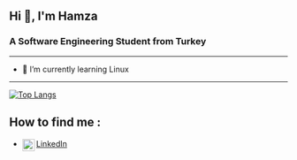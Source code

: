  Hi 👋, I'm Hamza
-------------------------------------------------------------------------
### A Software Engineering Student from Turkey
-------------------------------------------------------------------------
- 🌱 I’m currently learning Linux
-------------------------------------------------------------------------

[![Top Langs](https://github-readme-stats.vercel.app/api/top-langs/?username=hamzatunahan&layout=compact)](https://github.com/anuraghazra/github-readme-stats)


## How to find me :
- <a href="https://www.linkedin.com/in/hamza-tunahan-arslan-5494681a0/">
  <img align="left" alt="hamzatunahan's LinkedIN" width="22px" src="https://raw.githubusercontent.com/peterthehan/peterthehan/master/assets/linkedin.svg" />
   LinkedIn
</a>



<!--
**hamzatunahan/hamzatunahan** is a ✨ _special_ ✨ repository because its `README.md` (this file) appears on your GitHub profile.

Here are some ideas to get you started:

## Quick overview
* GitHub stats:  
<p float="center">
  <img align="left" src="https://github-readme-stats.vercel.app/api/top-langs/?username=hamzatunahan&langs_count=5&theme=dark" alt="hamzatunahan's github stats" />
  <img align="top" src="https://github-readme-stats.vercel.app/api?username=hamzatunahan&theme=dark&show_icons=true&count_private=true" alt="hamzatunahan's github stats" />
</p>



- 🔭 I’m currently working on ...
- 🌱 I’m currently learning ...
- 👯 I’m looking to collaborate on ...
- 🤔 I’m looking for help with ...
- 💬 Ask me about ...
- 📫 How to reach me: ...
- 😄 Pronouns: ...
- ⚡ Fun fact: ...
-->
